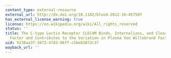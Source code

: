 ```yaml
---
content_type: external-resource
external_url: http://dx.doi.org/10.1182/blood-2012-10-457507
has_external_license_warning: true
license: https://en.wikipedia.org/wiki/All_rights_reserved
status: ''
title: The C-type Lectin Receptor CLEC4M Binds, Internalizes, and Clears Von Willebrand
  Factor and Contributes to the Variation in Plasma Von Willebrand Factor Levels
uid: 9238aa3f-2672-47d3-96ff-c5be81072c37
wayback_url: ''
---
```

